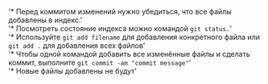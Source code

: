 '* Перед коммитом изменений нужно убедиться, что все файлы добавлены в индекс.'  
'* Посмотреть состояние индекса можно командой `git status.`'  
'* Используйте `git add filename` для добавления конкретного файла или `git add .` для добавления всех файлов'  
'* Чтобы одной командой добавить все изменённые файлы и сделать коммит, выполните `git commit -am "commit message"`'  
'* Новые файлы добавлены не будут'  
